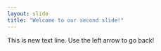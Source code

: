 ```yaml
---
layout: slide
title: "Welcome to our second slide!"
---
```

This is new text line.
Use the left arrow to go back!
